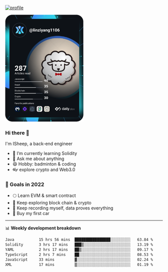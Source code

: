 [![profile](http://img.codelin.xyz/hello-im-isheep.svg)](https://www.calligrapher.ai/)

<a href="https://app.daily.dev/linziyang1106"><img src="/devcard.png" width="250" alt="ISheep's Dev Card"/></a>

### Hi there 🐏

I'm ISheep, a back-end engineer

- 🔭 I’m currently learning Solidity
- 💬 Ask me about anything
- 😄 Hobby: badminton & coding
- 👓 explore crypto and Web3.0

### 🚀 Goals in 2022
+ 🌕 Learn EVM & smart contract
+ 🤔 Keep exploring block chain & crypto
+ 🐏 Keep recording myself, data proves everything
+ 🚗 Buy my first car

-------

📊 **Weekly development breakdown**
<!--START_SECTION:waka-->

```text
Java           15 hrs 56 mins  ████████████████░░░░░░░░░   63.84 %
Solidity       3 hrs 17 mins   ███▒░░░░░░░░░░░░░░░░░░░░░   13.19 %
YAML           2 hrs 17 mins   ██▒░░░░░░░░░░░░░░░░░░░░░░   09.17 %
TypeScript     2 hrs 7 mins    ██░░░░░░░░░░░░░░░░░░░░░░░   08.53 %
JavaScript     33 mins         ▓░░░░░░░░░░░░░░░░░░░░░░░░   02.24 %
XML            17 mins         ▒░░░░░░░░░░░░░░░░░░░░░░░░   01.19 %
```

<!--END_SECTION:waka-->
